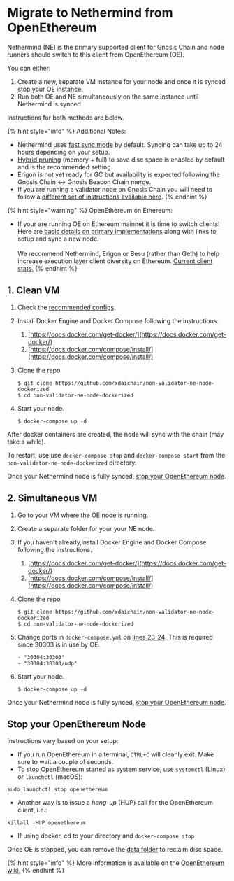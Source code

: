 # Migrate to Nethermind from OpenEthereum

Nethermind (NE) is the primary supported client for Gnosis Chain and node runners should switch to this client from OpenEthereum (OE).&#x20;

You can either:

1. Create a new, separate VM instance for your node and once it is synced stop your OE instance.
2. Run both OE and NE simultaneously on the same instance until Nethermind is synced.&#x20;

Instructions for both methods are below.

{% hint style="info" %}
Additional Notes:

* Nethermind uses [fast sync mode](https://docs.nethermind.io/nethermind/ethereum-client/sync-modes) by default. Syncing can take up to 24 hours depending on your setup.
* [Hybrid pruning](https://docs.nethermind.io/nethermind/ethereum-client/configuration/pruning) (memory + full) to save disc space is enabled by default and is the recommended setting.
* Erigon is not yet ready for GC but availability is expected following the Gnosis Chain <-> Gnosis Beacon Chain merge.
* If you are running a validator node on Gnosis Chain you will need to follow a [different set of instructions available here](broken-reference).
{% endhint %}

{% hint style="warning" %}
OpenEthereum on Ethereum:

* If your are running OE on Ethereum mainnet it is time to switch clients! Here are[ basic details on primary implementations](https://ethereum.org/en/developers/docs/nodes-and-clients/#execution-clientshttps://ethereum.org/en/developers/docs/nodes-and-clients/#execution-clients) along with links to setup and sync a new node. \
  \
  We recommend Nethermind, Erigon or Besu (rather than Geth) to help increase execution layer client diversity on Ethereum. [Current client stats.](https://ethernodes.org/)
{% endhint %}

## 1. Clean VM&#x20;

1. Check the [recommended configs](nethermind.md#configuration).
2. Install Docker Engine and Docker Compose following the instructions.
   1. &#x20;[https://docs.docker.com/get-docker/](https://docs.docker.com/get-docker/)
   2. [https://docs.docker.com/compose/install/](https://docs.docker.com/compose/install/)
3.  Clone the repo.

    ```
    $ git clone https://github.com/xdaichain/non-validator-ne-node-dockerized
    $ cd non-validator-ne-node-dockerized
    ```
4.  Start your node.

    ```
    $ docker-compose up -d
    ```

After docker containers are created, the node will sync with the chain (may take a while).

To restart, use use `docker-compose stop` and `docker-compose start` from the `non-validator-ne-node-dockerized` directory.

Once your Nethermind node is fully synced, [stop your OpenEthereum node](migrate-to-nethermind-from-openethereum.md#stop-openethereum-node).

## 2. Simultaneous VM

1. Go to your VM where the OE node is running.
2. Create a separate folder for your your NE node.
3. If you haven't already,install Docker Engine and Docker Compose following the instructions.
   1. &#x20;[https://docs.docker.com/get-docker/](https://docs.docker.com/get-docker/)
   2. [https://docs.docker.com/compose/install/](https://docs.docker.com/compose/install/)
4.  Clone the repo.

    ```
    $ git clone https://github.com/xdaichain/non-validator-ne-node-dockerized
    $ cd non-validator-ne-node-dockerized
    ```
5.  Change ports in `docker-compose.yml` on [lines 23-24](https://github.com/xdaichain/non-validator-ne-node-dockerized/blob/71bf7050af8728d0c40fff01ddff3e5e4e13675c/docker-compose.yml#L23-L24). This is required since 30303 is in use by OE.

    ```
    - "30304:30303"
    - "30304:30303/udp"
    ```
6.  Start your node.

    ```
    $ docker-compose up -d
    ```

Once your Nethermind node is fully synced, [stop your OpenEthereum node](migrate-to-nethermind-from-openethereum.md#stop-openethereum-node).

## Stop your OpenEthereum Node

Instructions vary based on your setup:

* If you run OpenEthereum in a terminal,  `CTRL+C` will cleanly exit. Make sure to wait a couple of seconds.
* To stop OpenEthereum started as system service, use `systemctl` (Linux) or `launchctl` (macOS):

```
sudo launchctl stop openethereum
```

* Another way is to issue a _hang-up_ (HUP) call for the OpenEthereum client, i.e.:

```
killall -HUP openethereum
```

* If using docker, cd to your directory and `docker-compose stop`

Once OE is stopped, you can remove the [data folder](https://github.com/xdaichain/validator-node-dockerized/blob/1cd379ff9b5e541120f29485bee96d093288bda5/docker-compose.yml#L36) to reclaim disc space.

{% hint style="info" %}
More information is available on the [OpenEthereum wiki.](https://openethereum.github.io/FAQ.html#basic-operations-configuration-and-synchronization)
{% endhint %}
